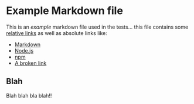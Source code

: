 # Example Markdown file

This is an _example_ markdown file used in the tests... this file contains some
[relative links](#blah) as well as absolute links like:

- [Markdown](https://es.wikipedia.org/wiki/Markdown)
- [Node.js](https://nodejs.org/es/)
- [npm](https://www.npmjs.com/)
- [A broken link](http://this-should-not-work.local/oh/my/god)

## Blah

Blah blah bla blah!!